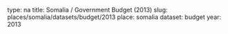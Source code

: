 type: na
title: Somalia / Government Budget (2013)
slug: places/somalia/datasets/budget/2013
place: somalia
dataset: budget
year: 2013

